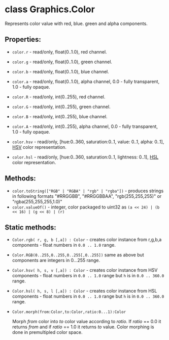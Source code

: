 # class Graphics.Color

Represents color value with red, blue. green and alpha components.

## Properties:

* `color.r` - read/only, float(0..1.0), red channel.
* `color.g` - read/only, float(0..1.0), green channel.
* `color.b` - read/only, float(0..1.0), blue channel.
* `color.a` - read/only, float(0..1.0), alpha channel, 0.0 - fully transparent, 1.0 - fully opaque.

* `color.R` - read/only, int(0..255), red channel.
* `color.G` - read/only, int(0..255), green channel.
* `color.B` - read/only, int(0..255), blue channel.
* `color.A` - read/only, int(0..255), alpha channel, 0.0 - fully transparent, 1.0 - fully opaque.

* `color.hsv` - read/only, [hue:0..360, saturation:0..1, value: 0..1, alpha: 0..1], [HSV](https://en.wikipedia.org/wiki/HSL_and_HSV) color representation.
* `color.hsl` - read/only, [hue:0..360, saturation:0..1, lightness: 0..1], [HSL](https://en.wikipedia.org/wiki/HSL_and_HSV) color representation.

## Methods:

* `color.toString(["RGB" | "RGBA" | "rgb" | "rgba"])` - produces strings in following formats "#RRGGBB", "#RRGGBBAA", "rgb(255,255,255)" or "rgba(255,255,255,1.0)" 
* `color.valueOf()` - integer, color packaged to uint32 as `(a << 24) | (b << 16) | (g << 8) | (r)`

## Static methods:

* `Color.rgb( r, g, b [,a]) : Color` - creates color instance from r,g,b,a components - float numbers in `0.0 .. 1.0` range.
* `Color.RGB(0..255,0..255,0..255[,0..255])` same as above but components are integers in 0...255 range.
* `Color.hsv( h, s, v [,a]) : Color` - creates color instance from HSV components - float numbers in `0.0 .. 1.0` range but `h` is in `0.0 .. 360.0` range.
* `Color.hsl( h, s, l [,a]) : Color` - creates color instance from HSL components - float numbers in `0.0 .. 1.0` range but `h` is in `0.0 .. 360.0` range.

* `Color.morph(from:Color,to:Color,ratio:0...1):Color`

   Morph _from_ color into _to_ color value according to _ratio_. If _ratio_ == 0.0 it returns _from_ and if _ratio_ == 1.0 it returns _to_ value. Color morphing is done in premultipled color space.